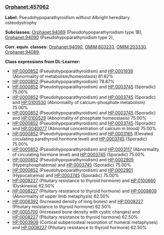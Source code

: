 
### [Orphanet:457062](http://www.orpha.net/ORDO/Orphanet_457062)
**Label:** Pseudohypoparathyroidism without Albright hereditary osteodystrophy

**Subclasses:** [Orphanet:94089](http://www.orpha.net/ORDO/Orphanet_94089) (Pseudohypoparathyroidism type 1B), [Orphanet:94090](http://www.orpha.net/ORDO/Orphanet_94090) (Pseudohypoparathyroidism type 2), 

**Corr. equiv. classes:** [Orphanet:94090](http://www.orpha.net/ORDO/Orphanet_94090), [OMIM:603233](http://purl.obolibrary.org/obo/OMIM_603233), [OMIM:203330](http://purl.obolibrary.org/obo/OMIM_203330), [Orphanet:94089](http://www.orpha.net/ORDO/Orphanet_94089), 

**Class expressions from DL-Learner:**

- [HP:0000852](http://purl.obolibrary.org/obo/HP_0000852) (Pseudohypoparathyroidism) and [HP:0001939](http://purl.obolibrary.org/obo/HP_0001939) (Abnormality of metabolism/homeostasis) 81.62%
- [HP:0000852](http://purl.obolibrary.org/obo/HP_0000852) (Pseudohypoparathyroidism) 78.87%
- [HP:0000852](http://purl.obolibrary.org/obo/HP_0000852) (Pseudohypoparathyroidism) and [HP:0003745](http://purl.obolibrary.org/obo/HP_0003745) (Sporadic) 75.00%
- [HP:0000852](http://purl.obolibrary.org/obo/HP_0000852) (Pseudohypoparathyroidism) and [HP:0003745](http://purl.obolibrary.org/obo/HP_0003745) (Sporadic) and [HP:0100530](http://purl.obolibrary.org/obo/HP_0100530) (Abnormality of calcium-phosphate metabolism) 75.00%
- [HP:0000852](http://purl.obolibrary.org/obo/HP_0000852) (Pseudohypoparathyroidism) and [HP:0003745](http://purl.obolibrary.org/obo/HP_0003745) (Sporadic) and [HP:0100529](http://purl.obolibrary.org/obo/HP_0100529) (Abnormality of phosphate homeostasis) 75.00%
- [HP:0000852](http://purl.obolibrary.org/obo/HP_0000852) (Pseudohypoparathyroidism) and [HP:0003745](http://purl.obolibrary.org/obo/HP_0003745) (Sporadic) and [HP:0040077](http://purl.obolibrary.org/obo/HP_0040077) (Abnormal concentration of calcium in blood) 75.00%
- [HP:0000852](http://purl.obolibrary.org/obo/HP_0000852) (Pseudohypoparathyroidism) and [HP:0003165](http://purl.obolibrary.org/obo/HP_0003165) (Elevated circulating parathyroid hormone level) and [HP:0003745](http://purl.obolibrary.org/obo/HP_0003745) (Sporadic) 75.00%
- [HP:0000852](http://purl.obolibrary.org/obo/HP_0000852) (Pseudohypoparathyroidism) and [HP:0003117](http://purl.obolibrary.org/obo/HP_0003117) (Abnormality of circulating hormone level) and [HP:0003745](http://purl.obolibrary.org/obo/HP_0003745) (Sporadic) 75.00%
- [HP:0000852](http://purl.obolibrary.org/obo/HP_0000852) (Pseudohypoparathyroidism) and [HP:0002905](http://purl.obolibrary.org/obo/HP_0002905) (Hyperphosphatemia) and [HP:0003745](http://purl.obolibrary.org/obo/HP_0003745) (Sporadic) 75.00%
- [HP:0000852](http://purl.obolibrary.org/obo/HP_0000852) (Pseudohypoparathyroidism) and [HP:0002901](http://purl.obolibrary.org/obo/HP_0002901) (Hypocalcemia) and [HP:0003745](http://purl.obolibrary.org/obo/HP_0003745) (Sporadic) 75.00%
- [HP:0008227](http://purl.obolibrary.org/obo/HP_0008227) (Pituitary resistance to thyroid hormone) and [HP:0100660](http://purl.obolibrary.org/obo/HP_0100660) (Dyskinesia) 62.50%
- [HP:0008227](http://purl.obolibrary.org/obo/HP_0008227) (Pituitary resistance to thyroid hormone) and [HP:0009809](http://purl.obolibrary.org/obo/HP_0009809) (Abnormality of upper limb metaphysis) 62.50%
- [HP:0006392](http://purl.obolibrary.org/obo/HP_0006392) (Increased density of long bones) and [HP:0008227](http://purl.obolibrary.org/obo/HP_0008227) (Pituitary resistance to thyroid hormone) 62.50%
- [HP:0005700](http://purl.obolibrary.org/obo/HP_0005700) (Increased bone density with cystic changes) and [HP:0008227](http://purl.obolibrary.org/obo/HP_0008227) (Pituitary resistance to thyroid hormone) 62.50%
- [HP:0003909](http://purl.obolibrary.org/obo/HP_0003909) (Cortical subperiosteal resorption of humeral metaphyses) and [HP:0008227](http://purl.obolibrary.org/obo/HP_0008227) (Pituitary resistance to thyroid hormone) 62.50%


